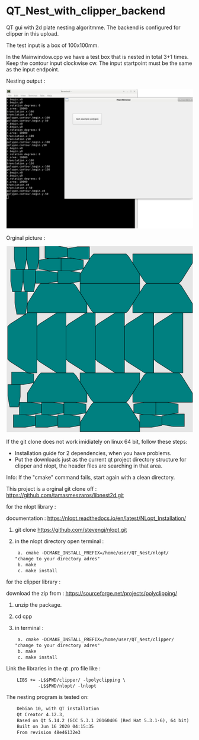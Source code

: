 # QT_Nest_with_clipper_backend
QT gui with 2d plate nesting algoritmme. The backend is configured for clipper in this upload.

The test input is a box of 100x100mm.

In the Mainwindow.cpp we have a test box that is nested in total 3+1 times.
Keep the contour input clockwise cw.
The input startpoint must be the same as the input endpoint.

Nesting output :

![alt text](https://raw.githubusercontent.com/grotius-cnc/QT_Nest_with_clipper_backend/master/nest_test.png)

Orginal picture :

![alt text](https://raw.githubusercontent.com/grotius-cnc/QT_Nest_with_clipper_backend/master/test.png)


If the git clone does not work imidiately on linux 64 bit, follow these steps:

- Installation guide for 2 dependencies, when you have problems.
- Put the downloads just as the current qt project directory structure for clipper and nlopt, the header files are searching in that area.

Info: If the "cmake" command fails, start again with a clean directory.

This project is a orginal git clone off : https://github.com/tamasmeszaros/libnest2d.git

for the nlopt library :

documentation : https://nlopt.readthedocs.io/en/latest/NLopt_Installation/

1. git clone https://github.com/stevengj/nlopt.git
2. in the nlopt directory open terminal :

        a. cmake -DCMAKE_INSTALL_PREFIX=/home/user/QT_Nest/nlopt/   "change to your directory adres"
        b. make
        c. make install

for the clipper library :

download the zip from : https://sourceforge.net/projects/polyclipping/
1. unzip the package.
2. cd cpp
3. in terminal :

        a. cmake -DCMAKE_INSTALL_PREFIX=/home/user/QT_Nest/clipper/  "change to your directory adres"
        b. make
        c. make install

Link the libraries in the qt .pro file like :

        LIBS +=	-L$$PWD/clipper/ -lpolyclipping \
                -L$$PWD/nlopt/ -lnlopt
        
The nesting program is tested on:

        Debian 10, with QT installation 
        Qt Creator 4.12.3,
        Based on Qt 5.14.2 (GCC 5.3.1 20160406 (Red Hat 5.3.1-6), 64 bit)
        Built on Jun 16 2020 04:15:35
        From revision 48e46132e3
